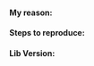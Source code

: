 <!--
First of all, please read this section

https://github.com/securedeveloper/react-data-export-typescript/blob/master/CONTRIBUTING.md

Some advices before file an issue
  * Give a brief explanation of the issue, suggestion or feature to request.
  * If the issue is a question, provide as much information you have available.
  * How can I do in order to reproduce it? What environment?
  * Define which version the issue happens and whether previous version the behaviour is correct.
-->

#### My reason:

#### Steps to reproduce:

#### Lib Version:
